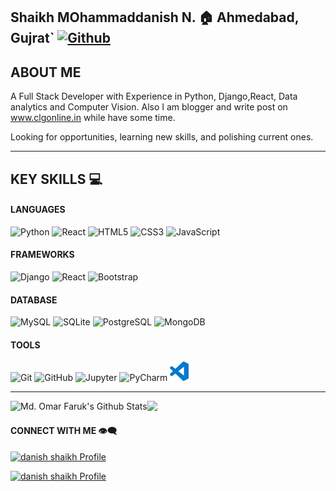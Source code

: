 ## Shaikh MOhammaddanish N. 🏠 Ahmedabad, Gujrat` [![Github](https://img.shields.io/github/followers/ShaikhMohammaddanish?label=Followers&style=social)](https://github.com/ShaikhMohammaddanish)<!--&nbsp; [![GithubViews](https://api.freemotion-llc.com/api/github/v1/profile-views?username=ShaikhMohammaddanish)](https://github.com/ShaikhMohammaddanish)-->







## ABOUT ME

A Full Stack Developer with Experience in Python, Django,React, Data analytics and Computer Vision. Also I am blogger and write post on www.clgonline.in while have some time.


Looking for opportunities, learning new skills, and polishing current ones. 


---

## KEY SKILLS :computer:

#### LANGUAGES



![Python](https://img.shields.io/badge/-Python-%233776AB?style=flat-square&logo=Python&logoColor=ffffff)
![React](https://img.shields.io/badge/-React-%23007396?style=flat-square&logo=React)
![HTML5](https://img.shields.io/badge/-HTML5-%23E44D27?style=flat-square&logo=html5&logoColor=ffffff)
![CSS3](https://img.shields.io/badge/-CSS3-%231572B6?style=flat-square&logo=css3)
![JavaScript](https://img.shields.io/badge/-JavaScript-%23F7DF1C?style=flat-square&logo=javascript&logoColor=000000&labelColor=%23F7DF1C&color=%23FFCE5A)



#### FRAMEWORKS

![Django](https://img.shields.io/badge/-Django-%23092E20?style=flat-square&logo=Django&logoColor=white)
![React](https://img.shields.io/badge/-React-%23555555?style=flat-square&logo=React&logoColor=%2341B883)
![Bootstrap](https://img.shields.io/badge/-Bootstrap-%23563D7C?style=flat-square&logo=Bootstrap)


#### DATABASE


![MySQL](https://img.shields.io/badge/-MySQL-%234479A1?style=flat-square&logo=MySQL&logoColor=white)
![SQLite](https://img.shields.io/badge/-SQLite-%23003B57?style=flat-square&logo=SQLite)
![PostgreSQL](https://img.shields.io/badge/-PostgreSQL-%23336791?style=flat-square&logo=PostgreSQL)
![MongoDB](https://img.shields.io/badge/-MongoDB-2E2E2E?style=flat-square&logo=MongoDB&logoColor=ffcb2b)







#### TOOLS
 <img alt="Git" width="30px" src="https://raw.githubusercontent.com/simple-icons/simple-icons/develop/icons/git.svg"/>  <img alt="GitHub" width="30px" src="https://raw.githubusercontent.com/simple-icons/simple-icons/develop/icons/github.svg"/>  <img alt="Jupyter" width="30px" src="https://raw.githubusercontent.com/simple-icons/simple-icons/develop/icons/jupyter.svg"/> <img alt="PyCharm" width="30px" src="https://raw.githubusercontent.com/simple-icons/simple-icons/develop/icons/pycharm.svg"/>  <img alt="VSCode" width="30px" src="https://raw.githubusercontent.com/simple-icons/simple-icons/develop/icons/visualstudiocode.svg"/> 









---




<img align="left" alt="Md. Omar Faruk's Github Stats" src="https://github-readme-stats.vercel.app/api?username=ShaikhMohammaddanish&theme=tokyonight&show_icons=true" />




<p >
<img src="https://github-readme-stats.vercel.app/api/top-langs/?username=ShaikhMohammaddanish">
</p>




#### CONNECT WITH ME 👁‍🗨


<a href="https://www.linkedin.com/in/shaikh-danish-python-developer" target="_blank"><img src="https://img.icons8.com/?size=100&id=13930&format=png&color=000000" alt="danish shaikh Profile" height="30" width="30"></a>

<a href="https://wa.me/+919426951412" target="_blank"><img src="https://img.icons8.com/?size=100&id=16713&format=png&color=000000" alt="danish shaikh Profile" height="30" width="30"></a>


